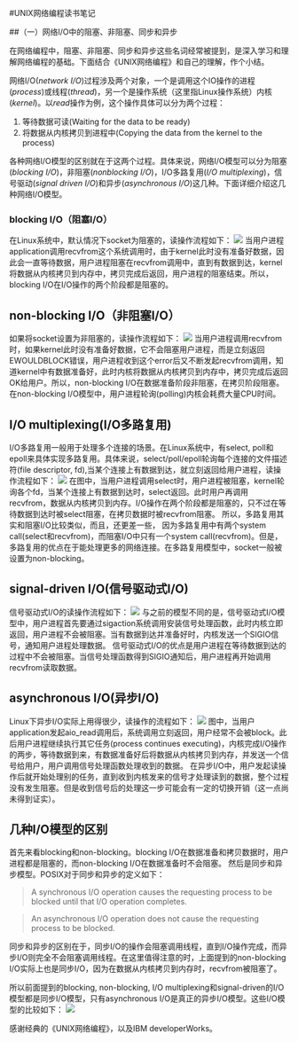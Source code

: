 #UNIX网络编程读书笔记

##（一）网络I/O中的阻塞、非阻塞、同步和异步

在网络编程中，阻塞、非阻塞、同步和异步这些名词经常被提到，是深入学习和理解网络编程的基础。下面结合《UNIX网络编程》和自己的理解，作个小结。

网络I/O(*network I/O*)过程涉及两个对象，一个是调用这个IO操作的进程(*process*)或线程(*thread*)，另一个是操作系统（这里指Linux操作系统）内核(*kernel*)。以*read*操作为例，这个操作具体可以分为两个过程：

1. 等待数据可读(Waiting for the data to be ready)
2. 将数据从内核拷贝到进程中(Copying the data from the kernel to the process)

各种网络I/O模型的区别就在于这两个过程。具体来说，网络I/O模型可以分为阻塞(*blocking I/O*)，非阻塞(*nonblocking I/O*)，I/O多路复用(*I/O multiplexing*)，信号驱动(*signal driven I/O*)和异步(*asynchronous I/O*)这几种。下面详细介绍这几种网络I/O模型。

### blocking I/O（阻塞I/O）
在Linux系统中，默认情况下socket为阻塞的，读操作流程如下：
![](http://images.cnitblog.com/i/434101/201406/281848093983364.jpg)
当用户进程application调用recvfrom这个系统调用时，由于kernel此时没有准备好数据，因此会一直等待数据，用户进程阻塞在recvfrom调用中，直到有数据到达，kernel将数据从内核拷贝到内存中，拷贝完成后返回，用户进程的阻塞结束。所以，blocking I/O在I/O操作的两个阶段都是阻塞的。


## non-blocking I/O（非阻塞I/O）
如果将socket设置为非阻塞的，读操作流程如下：
![](http://images.cnitblog.com/i/434101/201406/281849563679542.jpg)
当用户进程调用recvfrom时，如果kernel此时没有准备好数据，它不会阻塞用户进程，而是立刻返回EWOULDBLOCK错误，用户进程收到这个error后又不断发起recvfrom调用，知道kernel中有数据准备好，此时内核将数据从内核拷贝到内存中，拷贝完成后返回OK给用户。所以，non-blocking I/O在数据准备阶段非阻塞，在拷贝阶段阻塞。
在non-blocking I/O模型中，用户进程轮询(polling)内核会耗费大量CPU时间。


## I/O multiplexing(I/O多路复用)
I/O多路复用一般用于处理多个连接的场景。在Linux系统中，有select, poll和epoll来具体实现多路复用。具体来说，select/poll/epoll轮询每个连接的文件描述符(file descriptor, fd),当某个连接上有数据到达，就立刻返回给用户进程，读操作流程如下：
![](http://images.cnitblog.com/i/434101/201406/281850258517851.jpg)
在图中，当用户进程调用select时，用户进程被阻塞，kernel轮询各个fd，当某个连接上有数据到达时，select返回。此时用户再调用recvfrom，数据从内核拷贝到内存。I/O操作在两个阶段都是阻塞的，只不过在等待数据到达时被select阻塞，在拷贝数据时被recvfrom阻塞。
所以，多路复用其实和阻塞I/O比较类似，而且，还更差一些， 因为多路复用中有两个system call(select和recvfrom)，而阻塞I/O中只有一个system call(recvfrom)。但是，多路复用的优点在于能处理更多的网络连接。在多路复用模型中，socket一般被设置为non-blocking。


## signal-driven I/O(信号驱动式I/O)
信号驱动式I/O的读操作流程如下：
![](http://images.cnitblog.com/i/434101/201406/281852082113755.jpg)
与之前的模型不同的是，信号驱动式I/O模型中，用户进程首先要通过sigaction系统调用安装信号处理函数，此时内核立即返回，用户进程不会被阻塞。当有数据到达并准备好时，内核发送一个SIGIO信号，通知用户进程处理数据。
信号驱动式I/O的优点是用户进程在等待数据到达的过程中不会被阻塞。当信号处理函数得到SIGIO通知后，用户进程再开始调用recvfrom读取数据。

## asynchronous I/O(异步I/O)
Linux下异步I/O实际上用得很少，读操作的流程如下：
![](http://images.cnitblog.com/i/434101/201406/281900431648409.jpg)
图中，当用户application发起aio_read调用后，系统调用立刻返回，用户经常不会被block。此后用户进程继续执行其它任务(process continues executing)，内核完成I/O操作的两步，等待数据到来，有数据准备好后将数据从内核拷贝到内存，并发送一个信号给用户，用户调用信号处理函数处理收到的数据。
在异步I/O中，用户发起读操作后就开始处理别的任务，直到收到内核发来的信号才处理读到的数据，整个过程没有发生阻塞。但是收到信号后的处理这一步可能会有一定的切换开销（这一点尚未得到证实）。


## 几种I/O模型的区别
首先来看blocking和non-blocking。blocking I/O在数据准备和拷贝数据时，用户进程都是阻塞的，而non-blocking I/O在数据准备时不会阻塞。
然后是同步和异步模型。POSIX对于同步和异步的定义如下：
> A synchronous I/O operation causes the requesting process to be blocked until that I/O operation completes.

> An asynchronous I/O operation does not cause the requesting process to be blocked.

同步和异步的区别在于，同步I/O的操作会阻塞调用线程，直到I/O操作完成，而异步I/O则完全不会阻塞调用线程。在这里值得注意的时，上面提到的non-blocking I/O实际上也是同步I/O，因为在数据从内核拷贝到内存时，recvfrom被阻塞了。

所以前面提到的blocking, non-blocking, I/O multiplexing和signal-driven的I/O模型都是同步I/O模型，只有asynchronous I/O是真正的异步I/O模型。这些I/O模型的比较如下：
![](http://hi.csdn.net/attachment/201007/31/0_1280551552NVgW.gif)

感谢经典的《UNIX网络编程》，以及IBM developerWorks。